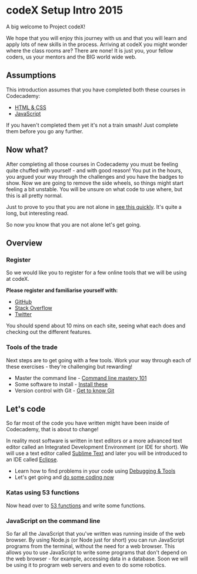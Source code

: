 # codeX Setup Intro 2015

A big welcome to Project codeX!

We hope that you will enjoy this journey with us and that you will learn and apply lots of new skills in the process. Arriving at codeX you might wonder where the class rooms are? There are none! It is just you, your fellow coders, us your mentors and the BIG world wide web.

## Assumptions

This introduction assumes that you have completed both these courses in Codecademy:

 * [HTML & CSS](http://www.codecademy.com/en/tracks/web)
 * [JavaScript](http://www.codecademy.com/en/tracks/javascript)

If you haven't completed them yet it's not a train smash! Just complete them before you go any further.

## Now what?

After completing all those courses in Codecademy you must be feeling quite chuffed with yourself - and with good reason! You put in the hours, you argued your way through the challenges and you have the badges to show. Now we are going to remove the side wheels, so things might start feeling a bit unstable. You will be unsure on what code to use where, but this is all pretty normal.

Just to prove to you that you are not alone in [see this quickly](http://www.vikingcodeschool.com/posts/why-learning-to-code-is-so-damn-hard). It's quite a long, but interesting read.

So now you know that you are not alone let's get going.

## Overview

### Register

So we would like you to register for a few online tools that we will be using at codeX.

**Please register and familiarise yourself with:**

* [GitHub](http://www.github.com)
* [Stack Overflow](http://stackoverflow.com)
* [Twitter](http://twitter.com)

You should spend about 10 mins on each site, seeing what each does and checking out the different features.

### Tools of the trade

Next steps are to get going with a few tools.
Work your way through each of these exercises - they're challenging but rewarding!

* Master the command line - [Command line mastery 101](command_line.md)
* Some software to install - [Install these](software_to_install.md)
* Version control with Git - [Get to know Git](know_git.md)

## Let's code

So far most of the code you have written might have been inside of Codecademy, that is about to change!

In reality most software is written in text editors or a more advanced text editor called an Integrated Development Environment (or IDE for short). We will use a text editor called [Sublime Text](http://www.sublimetext.com/) and later you will be introduced to an IDE called [Eclipse](https://eclipse.org/).

* Learn how to find problems in your code using [Debugging & Tools](debug_tools.md)
* Let's get going and [do some coding now](lets_code.md)

### Katas using 53 functions

Now head over to [53 functions](https://github.com/codex-academy/53functions/blob/master/README.md) and write some functions.



### JavaScript on the command line

So far all the JavaScript that you've written was running inside of the web browser.
By using Node.js (or Node just for short) you can run JavaScript programs from the terminal, without the need for a web browser. This allows you to use JavaScript to write some programs that don't depend on the web browser - for example, accessing data in a database. Soon we will be using it to program web servers and even to do some robotics.
